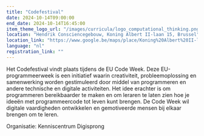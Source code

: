 ```yaml
---
title: "Codefestival"
date: 2024-10-14T09:00:00
end_date: 2024-10-14T16:45:00
item_theme_logo_url: "/images/curricula/logo_computational_thinking.png"
location: "Hendrik Consciencegebouw, Koning Albert II-laan 15, Brussel"
location_link: "https://www.google.be/maps/place/Koning%20Albert%20II-laan%2015,%201210%20Brussel"
language: "nl"
registration_link: ""
---
```


Het Codefestival vindt plaats tijdens de EU Code Week. Deze EU-programmeerweek is een initiatief waarin creativiteit, 
probleemoplossing en samenwerking worden gestimuleerd door middel van programmeren en andere technische en digitale activiteiten. 
Het idee erachter is om programmeren bereikbaarder te maken en om leraren te laten zien hoe je ideeën met programmeercode tot leven kunt brengen. 
De Code Week wil digitale vaardigheden ontwikkelen en gemotiveerde mensen bij elkaar brengen om te leren.


Organisatie: Kenniscentrum Digisprong
